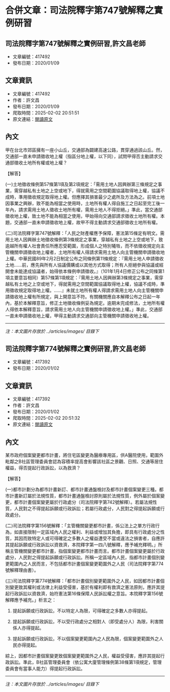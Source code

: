 # 合併文章：司法院釋字第747號解釋之實例研習

## 司法院釋字第747號解釋之實例研習,許文昌老師
- 文章編號：417492
- 發布日期：2020/01/09


## 文章資訊
- 文章編號：417492
- 作者：許文昌
- 發布日期：2020/01/09
- 爬取時間：2025-02-02 20:51:51
- 原文連結：[閱讀原文](https://real-estate.get.com.tw/Columns/detail.aspx?no=417492)

## 內文
甲在台北市郊區擁有一座小山丘，交通部為闢建高速公路，貫穿通過該山丘。然，交通部一直未申請徵收地上權（指區分地上權，以下同），試問甲得否主動請求交通部徵收土地所有權或地上權？

【解答】

(一)土地徵收條例第57條第1項及第2項規定：「需用土地人因興辦第三條規定之事業，需穿越私有土地之上空或地下，得就需用之空間範圍協議取得地上權，協議不成時，準用徵收規定取得地上權。但應擇其損害最少之處所及方法為之。前項土地因事業之興辦，致不能為相當之使用時，土地所有權人得自施工之日起至完工後一年內，請求需用土地人徵收土地所有權，需用土地人不得拒絕。」準此，當交通部徵收地上權，致土地不能為相當之使用，甲始得向交通部請求徵收土地所有權。本題，交通部一直未申請徵收地上權，故甲不得主動請求交通部徵收土地所有權。

(二)司法院釋字第747號解釋：「人民之財產權應予保障，憲法第15條定有明文。需用土地人因興辦土地徵收條例第3條規定之事業，穿越私有土地之上空或地下，致逾越所有權人社會責任所應忍受範圍，形成個人之特別犧牲，而不依徵收規定向主管機關申請徵收地上權者，土地所有權人得請求需用土地人向主管機關申請徵收地上權。中華民國89年2月2日制定公布之同條例第11條規定：『需用土地人申請徵收土地……前，應先與所有人協議價購或以其他方式取得；所有人拒絕參與協議或經開會未能達成協議者，始得依本條例申請徵收。』（101年1月4日修正公布之同條第1項主要意旨相同）第57條第1項規定：『需用土地人因興辦第3條規定之事業，需穿越私有土地之上空或地下，得就需用之空間範圍協議取得地上權，協議不成時，準用徵收規定取得地上權。……』未就土地所有權人得請求需用土地人向主管機關申請徵收地上權有所規定，與上開意旨不符。有關機關應自本解釋公布之日起一年內，基於本解釋意旨，修正土地徵收條例妥為規定。逾期未完成修法，土地所有權人得依本解釋意旨，請求需用土地人向主管機關申請徵收地上權。」準此，交通部一直未申請徵收地上權，甲得主動請求交通部向主管機關申請徵收地上權。

---
*注：本文圖片存放於 ../articles/images/ 目錄下*


## 司法院釋字第774號解釋之實例研習,許文昌老師
- 文章編號：417392
- 發布日期：2020/01/02


## 文章資訊
- 文章編號：417392
- 作者：許文昌
- 發布日期：2020/01/02
- 爬取時間：2025-02-02 20:51:32
- 原文連結：[閱讀原文](https://real-estate.get.com.tw/Columns/detail.aspx?no=417392)

## 內文
某市政府個案變更都市計畫，將住宅區變更為醫療專用區，供A醫院使用，範圍外毗鄰之B社區管理委員會認為容積率提高會影響該社區之景觀、日照、交通等居住權益，得否提起行政訴訟，以為救濟？

【解答】

(一)都市計劃分為都市計畫新訂、都市計畫通盤檢討及都市計畫個案變更三種。都市計畫新訂屬於法規性質，都市計畫通盤檢討原則屬於法規性質，例外屬於個案變更，都市計畫個案變更屬於行政處分（司法院釋字第742號解釋）。若屬法規性質，人民對之不得提起訴願或行政訴訟；若屬行政處分，人民對之得提起訴願或行政處分。

(二)司法院釋字第156號解釋：「主管機關變更都市計畫，係公法上之單方行政行為，如直接限制一定區域內人民之權利、利益或增加其負擔，即具有行政處分之性質，其因而致特定人或可得確定之多數人之權益遭受不當或違法之損害者，自應許其提起訴願或行政訴訟以資救濟，本院釋字第一四八號解釋，應予補充釋明。」所稱主管機關變更都市計畫，指個案變更都市計畫而言。都市計畫個案變更屬於行政處分，人民對之得提起訴願或行政訴訟。所稱一定區域內人民，指都市計畫個別變更範圍內之人民而言，不包括都市計畫個案變更範圍外之人民（司法院釋字第774號解釋理由書）。

(三)司法院釋字第774號解釋：「都市計畫個別變更範圍外之人民，如因都市計畫個別變更致其權利或法律上利益受侵害，基於有權利即有救濟之憲法原則，應許其提起行政訴訟以資救濟，始符憲法第16條保障人民訴訟權之意旨。本院釋字第156號解釋應予補充。」析言之：

1. 提起訴願或行政訴訟，不以特定人為限，可得確定之多數人亦得提起。

2. 提起訴願或行政訴訟，不以受行政處分之相對人（即受處分人）為限，利害關係人亦得提起。

3. 提起訴願或行政訴訟，不以個案變更範圍內之人民為限，個案變更範圍外之人民亦得提起。

綜上，因都市計畫個案變更致個案變更範圍外之人民，權益受侵害，應許其提起行政訴訟。準此，B社區管理委員會（依公寓大廈管理條例第38條第1項規定，管理委員會有當事人能力）得提起行政訴訟。

---
*注：本文圖片存放於 ../articles/images/ 目錄下*

